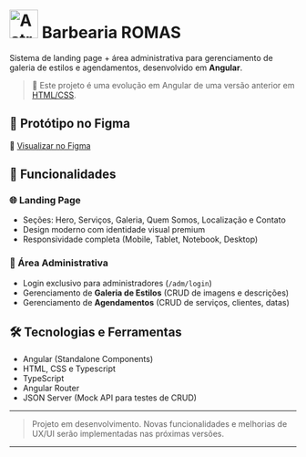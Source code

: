 #  <img src="https://www.thexperiencebb.com/img/loading.gif" alt="Astronomo" width="50" height="50"> Barbearia ROMAS

Sistema de landing page + área administrativa para gerenciamento de galeria de estilos e agendamentos, desenvolvido em **Angular**.

> 📌 Este projeto é uma evolução em Angular de uma versão anterior em [HTML/CSS](https://github.com/GuilhermeSerafim/barbearia-romas).

## 🎨 Protótipo no Figma

🔗 [Visualizar no Figma](https://www.figma.com/design/y2kRUAvkGo18AS7Ni7oMiR/Barbearia?node-id=0-1&t=Nn3EAWp13rkXZ2Wh-1)

## 📂 Funcionalidades

### 🌐 Landing Page
- Seções: Hero, Serviços, Galeria, Quem Somos, Localização e Contato
- Design moderno com identidade visual premium
- Responsividade completa (Mobile, Tablet, Notebook, Desktop)

### 🔐 Área Administrativa
- Login exclusivo para administradores (`/adm/login`)
- Gerenciamento de **Galeria de Estilos** (CRUD de imagens e descrições)
- Gerenciamento de **Agendamentos** (CRUD de serviços, clientes, datas)

## 🛠️ Tecnologias e Ferramentas
- Angular (Standalone Components)
- HTML, CSS e Typescript
- TypeScript
- Angular Router
- JSON Server (Mock API para testes de CRUD)

---

> Projeto em desenvolvimento. Novas funcionalidades e melhorias de UX/UI serão implementadas nas próximas versões.

---
